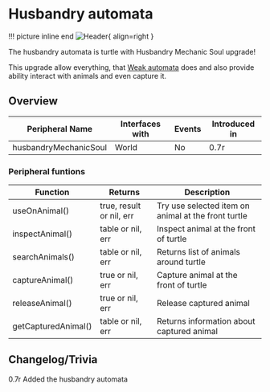 # Husbandry automata

!!! picture inline end
    ![Header](){ align=right }

The husbandry automata is turtle with Husbandry Mechanic Soul upgrade!

This upgrade allow everything, that [Weak automata](https://docs.srendi.de/turtles/weak_automata/) does and also provide ability interact with animals and even capture it.

## Overview

| Peripheral Name           | Interfaces with | Events | Introduced in |
| ------------------------- | --------------- | ------ | ------------- |
| husbandryMechanicSoul     | World           | No     | 0.7r          |

### Peripheral funtions

| Function             | Returns                  | Description                                                    |
| -------------------- | ------------------------ | -------------------------------------------------------------- |
| useOnAnimal()        | true, result or nil, err | Try use selected item on animal at the front turtle
| inspectAnimal()      | table or nil, err        | Inspect animal at the front of turtle
| searchAnimals()      | table or nil, err        | Returns list of animals around turtle
| captureAnimal()      | true or nil, err         | Capture animal at the front of turtle
| releaseAnimal()      | true or nil, err         | Release captured animal
| getCapturedAnimal()  | table or nil, err        | Returns information about captured animal

## Changelog/Trivia

0.7r
Added the husbandry automata
